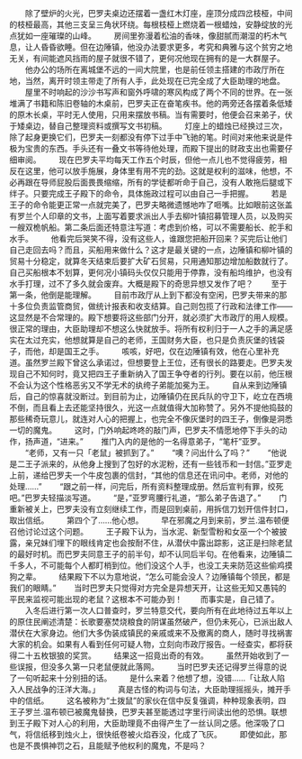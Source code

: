 　　除了壁炉的火光，巴罗夫桌边还摆着一盏红木灯座，座顶分成四岔枝桠，中间的枝桠最高，其他三支呈三角状环绕。每根枝桠上燃烧着一根蜡烛，安静绽放的光点犹如一座璀璨的山峰。
　　房间里弥漫着松油的香味，像甜腻而潮湿的朽木气息，让人昏昏欲睡。但在边陲镇，他没办法要求更多，考究和典雅与这个贫穷之地无关，有间能遮风挡雨的屋子就很不错了，更何况他现在拥有的是一大群屋子。
　　他办公的场所在离城堡不远的一间大院里，也是前任领主搭建的市政厅所在地，当然，离开时领主带走了所有人手，此处现在已完全成了大臣助理的地盘。
　　屋里不时响起的沙沙书写声和窗外呼啸的寒风构成了两个不同的世界。在一张堆满了书籍和陈旧卷轴的木桌前，巴罗夫正在奋笔疾书。他的两旁还各摆着条低矮的原木长桌，平时无人使用，只用来摆放书稿。当有需要时，他便会召来弟子，伏于矮桌边，替自己整理资料或撰写文书初稿。
　　灯座上的蜡烛已经换过三次，除了起身更换它们，巴罗夫一刻都没有停下过手中飞驰的笔。时间对来他来说是件极为宝贵的东西。手头还有一叠文书等待他处理，而殿下提出的财政支出也需要仔细审阅。
　　现在巴罗夫平均每天工作五个时辰，但他一点儿也不觉得疲劳，相反在这里，他可以放手施展，身体里有用不完的劲。这就是权利的滋味，他想，不必再跟在导师屁股后面畏畏缩缩，所有的学徒都听命于自己，没有人敢拖后腿或下绊子。只要完成王子殿下的命令，具体施政过程可以由自己一手把握。
　　若是王子的命令能更正常一点就完美了，巴罗夫略微遗憾地咋了咂嘴。比如眼前这张盖有罗兰个人印章的文书，上面写着要求派出人手去柳叶镇招募管理人员，以及购买一艘双桅帆船。第二条后面还特意注写道：考虑到价格，可以不需要船长、舵手和水手。
　　他看完后哭笑不得，没有这些人，谁跟您把船开回来？买完后让他们自己走回去吗？而且，买船用来做什么？这才是最关键的一点，边陲镇和柳叶镇的贸易十分稳定，就算冬天结束后要扩大矿石贸易，只用通知那边增加船数就行了。自己买船根本不划算，更何况小镇码头仅仅只能用于停靠，没有船坞维护，也没有水手打理，过不了多久就会废弃。大概是殿下的奇思异想又发作了吧？
　　至于第一条，他倒是能理解。
　　目前市政厅从上到下都没有空闲，巴罗夫带来的那十多位负责监管商贸，做统计报表和收支结算。自己则包揽了行政和法律工作——这显然是不合常理的。殿下想要将这些部门分开，就必须扩大市政厅的用人规模。很正常的理由，大臣助理却不想这么快就放手。将所有权利归于一人之手的满足感实在太过充实，他想就算是自己的老师，王国财务大臣，也只是负责灰堡的钱袋子，而他，却是国王之手。
　　咳咳，好吧，仅在边陲镇有效，他在心里补充道。虽然罗兰殿下曾这么承诺过，但想要登上王位，还有很长的路要走。巴罗夫发现自己不知何时，竟又把四王子重新纳入了国王争夺者的行列。要在以前，他压根不会认为这个性格恶劣又不学无术的纨绔子弟能加冕为王。
　　自从来到边陲镇后，自己的惊喜就没断过。到目前为止，边陲镇仍在民兵队的守卫下，屹立在西境不倒，而且看上去还能坚持很久，光这一点就值得大加称赞了。另外不提他捣鼓的那些稀奇玩意儿，就连对人心的把握上，也完全不像灰堡时的四王子，倒像是洞悉一切的魔鬼。
　　这时，门外响起咚咚的敲门声，巴罗夫不情愿地停下手头的动作，扬声道，“进来。”
　　推门入内的是他的一名得意弟子，“笔杆”亚罗。
　　“老师，又有一只「老鼠」被抓到了。”
　　“噢？问出什么了吗？”
　　“他说是二王子派来的，从他身上搜到了包好的水泥粉，还有一些钱币和一封信。”亚罗走上前，递给巴罗夫一个牛皮包裹的信封，“其他的信息还在讯问中。老师，对他的处理……”
　　“跟之前一样，问完后，所有资料整理成册。然后宣判有罪，绞死吧。”巴罗夫轻描淡写道。
　　“是，”亚罗弯腰行礼道，“那么弟子告退了。”
　　门重新被关上，巴罗夫没有立刻继续工作，而是回到桌前，用拆信刀划开信件封口，取出信纸。
　　第四个了……他心想。
　　早在邪魔之月到来前，罗兰.温布顿便召他讨论过这个问题。
　　王子殿下认为，当水泥、新型雪粉和女巫一个个被披露，亲兄妹们埋下的眼线肯定也会按耐不住，从潜伏中露出踪影，这正是扫除老鼠的最好时机。而巴罗夫同意王子的前半句，却不认同后半句。在他看来，边陲镇二千多人，不可能每个人都盯梢到位。他们没这个人手，也没工夫来防范这些偷鸡摸狗之辈。
　　结果殿下不以为意地说，“怎么可能会没人？边陲镇每个领民，都是我们的眼睛。”
　　当时巴罗夫只觉得对方完全是异想天开，让这些无知又愚钝的平民来监视可能出现的老鼠？这根本不可能办到！
　　而事实是，自己错了。
　　入冬后进行第一次人口普查时，罗兰特意交代，要向所有在此地待过五年以上的原住民阐述清楚：长歌要塞焚烧粮食的阴谋虽然破产，但仍未死心，已派出敌人潜伏在大家身边。他们大多伪装成镇民的亲戚或来不及撤离的商人，随时寻找祸害大家的机会。如果有人看到任何可疑人物，立刻向市政厅报告。一经查实，都将获得二十五枚银狼的奖赏。
　　结果这一招竟出奇的有效。
　　虽然开始收到了一些误报，但没多久第一只老鼠便就此落网。
　　当时巴罗夫还记得罗兰得意的说了一句听起来十分别扭的话。
　　是什么来着？他想了想，没错……「让敌人陷入人民战争的汪洋大海。」
　　真是古怪的构词与句法，大臣助理摇摇头，摊开手中的信纸。
　　这名被称为“土拨鼠”的家伙在信中反复强调，种种现象表明，四王子罗兰.温布顿已被魔鬼替换，巴罗夫甚至能透过字里行间读出他的恐惧。联想到王子殿下对人心的利用，大臣助理竟不由得产生了一丝认同之感。他深吸了口气，将信纸移到烛火上，很快纸卷被火焰吞没，化成了飞灰。
　　即使如此，那也是不畏惧神罚之石，且能赋予他权利的魔鬼，不是吗？